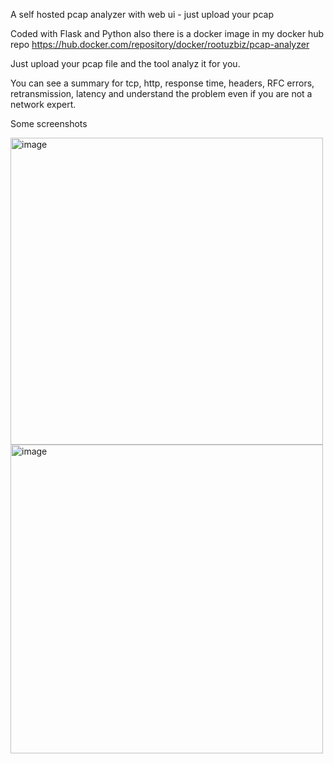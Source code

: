 A self hosted pcap analyzer with web ui - just upload your pcap

Coded with Flask and Python also there is a docker image in my docker hub repo https://hub.docker.com/repository/docker/rootuzbiz/pcap-analyzer

Just upload your pcap file and the tool analyz it for you. 

You can see a summary for tcp, http, response time, headers, RFC errors, retransmission, latency and understand the problem even if you are not a network expert.

Some screenshots



 <img width="500" height="491" alt="image" src="https://github.com/user-attachments/assets/f5a4b72c-6007-41df-a093-afd435fa5583" />


 
<img width="500" height="494" alt="image" src="https://github.com/user-attachments/assets/389911ae-a0b1-4fb7-9871-14d17185755a" />


